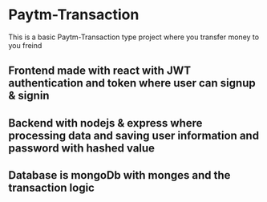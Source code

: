 # Paytm-Transaction

This is a basic Paytm-Transaction type project where you transfer money to you freind

## Frontend made with react with JWT authentication and token where user can signup & signin

## Backend with nodejs & express where processing data and saving user information and password with hashed value 

## Database is mongoDb with monges and the transaction logic 